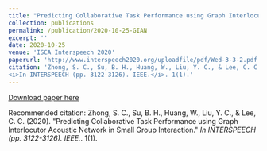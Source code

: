 ```yaml
---
title: "Predicting Collaborative Task Performance using Graph Interlocutor Acoustic Network in Small Group Interaction"
collection: publications
permalink: /publication/2020-10-25-GIAN
excerpt: ''
date: 2020-10-25
venue: 'ISCA Interspeech 2020'
paperurl: 'http://www.interspeech2020.org/uploadfile/pdf/Wed-3-3-2.pdf'
citation: 'Zhong, S. C., Su, B. H., Huang, W., Liu, Y. C., & Lee, C. C. (2020). &quot;Predicting Collaborative Task Performance using Graph Interlocutor Acoustic Network in Small Group Interaction.&quot; 
<i>In INTERSPEECH (pp. 3122-3126). IEEE.</i>. 1(1).'
---
```


<!-- description -->

[Download paper here](http://www.interspeech2020.org/uploadfile/pdf/Wed-3-3-2.pdf)

Recommended citation: Zhong, S. C., Su, B. H., Huang, W., Liu, Y. C., & Lee, C. C. (2020). "Predicting Collaborative Task Performance using Graph Interlocutor Acoustic Network in Small Group Interaction." <i>In INTERSPEECH (pp. 3122-3126). IEEE.</i>. 1(1).
